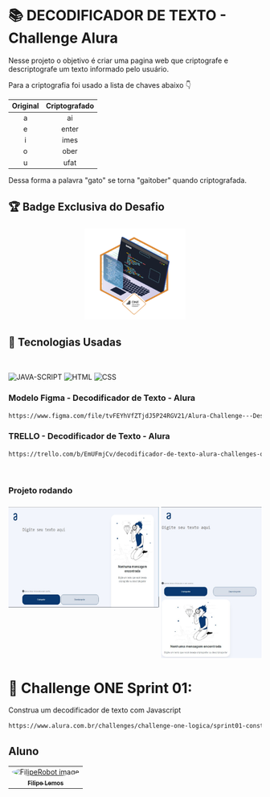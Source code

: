 # 📚 DECODIFICADOR DE TEXTO - Challenge Alura

Nesse projeto o objetivo é criar uma pagina web que criptografe e descriptografe um texto informado pelo usuário.

Para a criptografia foi usado a lista de chaves abaixo 👇 

| Original | Criptografado |
|:--------:|:-------------:|
| a        | ai            |
| e        | enter         |
| i        | imes          |
| o        | ober          |
| u        | ufat          |

Dessa forma a palavra "gato" se torna "gaitober" quando criptografada.

## 🏆 Badge Exclusiva do Desafio

<h3 align="center">
    <img src="./img/readme/Badge do Desafio.png" alt="Badge Exclusiva do Desafio" width="200" height="180">
</h3>

##  🚀 Tecnologias Usadas

<br/>
<p align="left">
<img src="https://cdn.jsdelivr.net/gh/devicons/devicon/icons/javascript/javascript-original.svg" alt="JAVA-SCRIPT" width="200" height="200" />
<img src="https://cdn.jsdelivr.net/gh/devicons/devicon/icons/html5/html5-original.svg" alt="HTML" width="200" height="200" />
<img src="https://cdn.jsdelivr.net/gh/devicons/devicon/icons/css3/css3-original.svg" alt="CSS" width="200" height="200" />
</p>

### Modelo Figma - Decodificador de Texto - Alura
```bash
https://www.figma.com/file/tvFEYhVfZTjdJ5P24RGV21/Alura-Challenge---Desafio-1---Lógica
```
### TRELLO - Decodificador de Texto - Alura
```bash
https://trello.com/b/EmUFmjCv/decodificador-de-texto-alura-challenges-oracle-one
```
<br>

### Projeto rodando
<h3 align="center">
    <img src="./img/readme/Desktop.jpg" alt="Badge Exclusiva do Desafio" width="300" height="200" style="vertical-align: top;">
    <img src="./img/readme/Mobile.jpg" alt="Badge Exclusiva do Desafio" width="200" height="300">
</h3>

#  🔗 Challenge ONE Sprint 01:
Construa um decodificador de texto com Javascript

```bash
https://www.alura.com.br/challenges/challenge-one-logica/sprint01-construa-decodificador-texto-com-javascript
```

## Aluno
<table align="center">
    <tr>
        <td align="center">
            <a href="https://github.com/FilipeRobot">
                <img src="https://avatars.githubusercontent.com/u/22310878?v=4" width="150px;" alt="FilipeRobot image" style="border-radius: 100%;" />
                <br />
                <sub><b>Filipe Lemos</b></sub>
            </a>
        </td>
    </tr>
</table>

